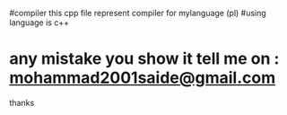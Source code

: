 #compiler
this cpp file represent compiler for mylanguage (pl) 
#using language is c++ 
# any mistake you show it tell me on : mohammad2001saide@gmail.com  
thanks 
